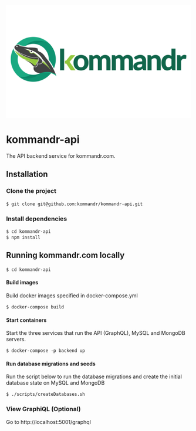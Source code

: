 ![Logo](/logo.png)

# kommandr-api

The API backend service for kommandr.com.

## Installation

### Clone the project
```shell
$ git clone git@github.com:kommandr/kommandr-api.git
 ```
 
### Install dependencies
```shell
$ cd kommandr-api
$ npm install
```

## Running kommandr.com locally

```shell
$ cd kommandr-api
```
#### Build images
Build docker images specified in docker-compose.yml
```shell
$ docker-compose build
```

#### Start containers
Start the three services that run the API (GraphQL), MySQL and MongoDB servers.
```shell
$ docker-compose -p backend up
```

#### Run database migrations and seeds
Run the script below to run the database migrations and create the initial database state on MySQL and MongoDB
```shell
$ ./scripts/createDatabases.sh
```

### View GraphiQL (Optional)
Go to http://localhost:5001/graphql
